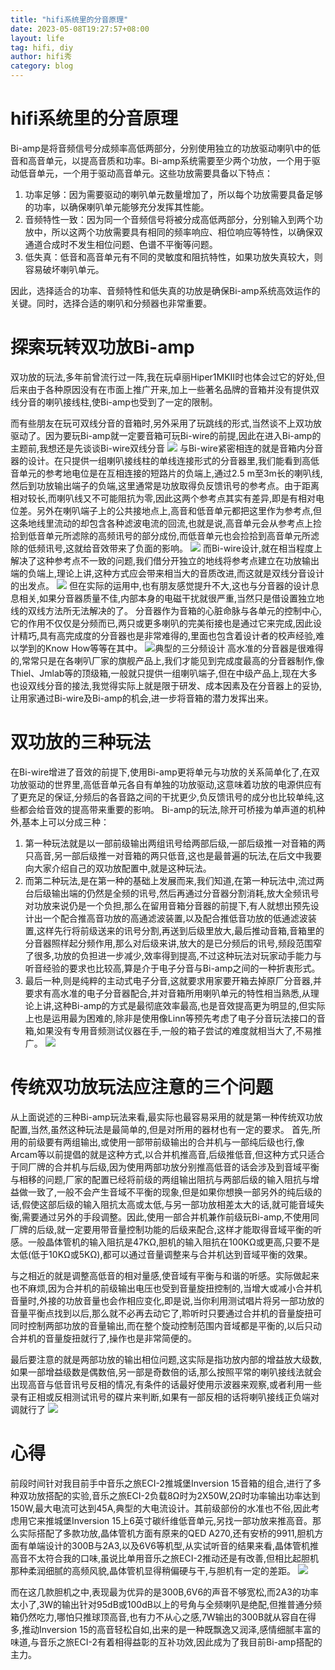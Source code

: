 ```yaml
---
title: "hifi系统里的分音原理"
date: 2023-05-08T19:27:57+08:00
layout: life
tag: hifi, diy
author: hifi秀
category: blog
---
```

# hifi系统里的分音原理

Bi-amp是将音频信号分成频率高低两部分，分别使用独立的功放驱动喇叭中的低音和高音单元，以提高音质和功率。Bi-amp系统需要至少两个功放，一个用于驱动低音单元，一个用于驱动高音单元。这些功放需要具备以下特点：

1. 功率足够：因为需要驱动的喇叭单元数量增加了，所以每个功放需要具备足够的功率，以确保喇叭单元能够充分发挥其性能。
2. 音频特性一致：因为同一个音频信号将被分成高低两部分，分别输入到两个功放中，所以这两个功放需要具有相同的频率响应、相位响应等特性，以确保双通道合成时不发生相位问题、色谱不平衡等问题。
3. 低失真：低音和高音单元有不同的灵敏度和阻抗特性，如果功放失真较大，则容易破坏喇叭单元。

因此，选择适合的功率、音频特性和低失真的功放是确保Bi-amp系统高效运作的关键。同时，选择合适的喇叭和分频器也非常重要。

# 探索玩转双功放Bi-amp

双功放的玩法,多年前曾流行过一阵,我在玩卓丽Hiper1MKⅡ时也体会过它的好处,但后来由于各种原因没有在市面上推广开来,加上一些著名品牌的音箱并没有提供双线分音的喇叭接线柱,使Bi-amp也受到了一定的限制。

而有些朋友在玩可双线分音的音箱时,另外采用了玩跳线的形式,当然谈不上双功放驱动了。因为要玩Bi-amp就一定要音箱可玩Bi-wire的前提,因此在进入Bi-amp的主题前,我想还是先谈谈Bi-wire双线分音
![](https://raw.githubusercontent.com/davidwww523/photo/master/202305081940455.png)
与Bi-wire紧密相连的就是音箱内分音器的设计。在只提供一组喇叭接线柱的单线连接形式的分音器里,我们能看到高低音单元的参考地电位是在互相连接的短路片的负端上,通过2.5 m至3m长的喇叭线,然后到功放输出端子的负端,这里通常是功放取得负反馈讯号的参考点。由于距离相对较长,而喇叭线又不可能阻抗为零,因此这两个参考点其实有差异,即是有相对电位差。另外在喇叭端子上的公共接地点上,高音和低音单元都把这里作为参考点,但这条地线里流动的却包含各种滤波电流的回流,也就是说,高音单元会从参考点上捡拾到低音单元所滤除的高频讯号的部分成份,而低音单元也会捡拾到高音单元所滤除的低频讯号,这就给音效带来了负面的影响。
![](https://raw.githubusercontent.com/davidwww523/photo/master/202305081943721.png)
而Bi-wire设计,就在相当程度上解决了这种参考点不一致的问题,我们借分开独立的地线将参考点建立在功放输出端的负端上,理论上讲,这种方式应会带来相当大的音质改进,而这就是双线分音设计的出发点。
![](https://raw.githubusercontent.com/davidwww523/photo/master/202305081947876.png)
但在实际的运用中,也有朋友感觉提升不大,这也与分音器的设计息息相关,如果分音器质量不佳,内部本身的电磁干扰就很严重,当然只是借设置独立地线的双线方法所无法解决的了。
分音器作为音箱的心脏命脉与各单元的控制中心,它的作用不仅仅是分频而已,两只或更多喇叭的完美衔接也是通过它来完成,因此设计精巧,具有高完成度的分音器也是非常难得的,里面也包含着设计者的校声经验,难以学到的Know How等等在其中。
![典型的三分频设计](https://raw.githubusercontent.com/davidwww523/photo/master/202305081951081.png)
高水准的分音器是很难得的,常常只是在各喇叭厂家的旗舰产品上,我们才能见到完成度最高的分音器制作,像Thiel、Jmlab等的顶级箱,一般就只提供一组喇叭端子,但在中级产品上,现在大多也设双线分音的接法,我觉得实际上就是限于研发、成本因素及在分音器上的妥协,让用家通过Bi-wire及Bi-amp的机会,进一步将音箱的潜力发挥出来。

# 双功放的三种玩法

在Bi-wire增进了音效的前提下,使用Bi-amp更将单元与功放的关系简单化了,在双功放驱动的世界里,高低音单元各自有单独的功放驱动,这意味着功放的电源供应有了更充足的保证,分频后的各音路之间的干扰更少,负反馈讯号的成分也比较单纯,这些都会给音效的提高带来重要的影响。
Bi-amp的玩法,除开可桥接为单声道的机种外,基本上可以分成三种：
1. 第一种玩法就是以一部前级输出两组讯号给两部后级,一部后级推一对音箱的两只高音,另一部后级推一对音箱的两只低音,这也是最普遍的玩法,在后文中我要向大家介绍自己的双功放配置中,就是这种玩法。
2. 而第二种玩法,是在第一种的基础上发展而来,我们知道,在第一种玩法中,流过两台后级输出端的仍然是全频的讯号,然后再通过分音器分割消耗,放大全频讯号对功放来说仍是一个负担,那么在留用音箱分音器的前提下,有人就想出预先设计出一个配合推高音功放的高通滤波装置,以及配合推低音功放的低通滤波装置,这样先行将前级送来的讯号分割,再送到后级里放大,最后推动音箱,音箱里的分音器照样起分频作用,那么对后级来讲,放大的是已分频后的讯号,频段范围窄了很多,功放的负担进一步减少,效率得到提高,不过这种玩法对玩家动手能力与听音经验的要求也比较高,算是介于电子分音与Bi-amp之间的一种折衷形式。
3. 最后一种,则是纯粹的主动式电子分音,这就要求用家要开箱去掉原厂分音器,并要求有高水准的电子分音器配合,并对音箱所用喇叭单元的特性相当熟悉,从理论上讲,这种Bi-amp的方式是最彻底效率最高,也是音效提高更为明显的,但实际上也是运用最为困难的,除非是使用像Linn等预先考虑了电子分音玩法接口的音箱,如果没有专用音频测试仪器在手,一般的箱子尝试的难度就相当大了,不易推广。
![](https://raw.githubusercontent.com/davidwww523/photo/master/202305081957052.png)

# 传统双功放玩法应注意的三个问题

从上面说述的三种Bi-amp玩法来看,最实际也最容易采用的就是第一种传统双功放配置,当然,虽然这种玩法是最简单的,但是对所用的器材也有一定的要求。
首先,所用的前级要有两组输出,或使用一部带前级输出的合并机与一部纯后级也行,像Arcam等以前提倡的就是这种方式,以合并机推高音,后级推低音,但这种方式只适合于同厂牌的合并机与后级,因为使用两部功放分别推高低音的话会涉及到音域平衡与相移的问题,厂家的配置已经将前级的两组输出阻抗与两部后级的输入阻抗与增益做一致了,一般不会产生音域不平衡的现象,但是如果你想换一部另外的纯后级的话,假使这部后级的输入阻抗太高或太低,与另一部功放相差太大的话,就可能音域失衡,需要通过另外的手段调整。因此,使用一部合并机兼作前级玩Bi-amp,不使用同厂牌的后级,就一定要用带音量控制功能的后级来配合,这样才能取得音域平衡的听感。一般晶体管机的输入阻抗是47KΩ,胆机的输入阻抗在100KΩ或更高,只要不是太低(低于10KΩ或5KΩ),都可以通过音量调整来与合并机达到音域平衡的效果。

与之相近的就是调整高低音的相对量感,使音域有平衡与和谐的听感。实际做起来也不麻烦,因为合并机的前级输出电压也受到音量旋扭控制的,当增大或减小合并机音量时,外接的功放音量也会作相应变化,即是说,当你利用测试唱片将另一部功放的音量平衡点找到以后,那么就不必再去动它了,聆听时只要通过合并机的音量旋扭可同时控制两部功放的音量输出,而在整个旋动控制范围内音域都是平衡的,以后只动合并机的音量旋扭就行了,操作也是非常简便的。

最后要注意的就是两部功放的输出相位问题,这实际是指功放内部的增益放大级数,如果一部增益级数是偶数倍,另一部是奇数倍的话,那么按照平常的喇叭接线法就会出现高音与低音讯号反相的情况,有条件的话最好使用示波器来观察,或者利用一些录有正相或反相测试讯号的碟片来判断,如果有一部反相的话将喇叭接线正负端对调就行了
![](https://raw.githubusercontent.com/davidwww523/photo/master/202305082003428.png)
# 心得
前段时间针对我目前手中音乐之旅ECI-2推城堡Inversion 15音箱的组合,进行了多种双功放搭配的实验,音乐之旅ECI-2负载8Ω时为2X50W,2Ω时功率输出功率达到150W,最大电流可达到45A,典型的大电流设计。其前级部份的水准也不俗,因此考虑用它来推城堡Inversion 15上6英寸碳纤维低音单元,另找一部功放来推高音。那么实际搭配了多款功放,晶体管机方面有原来的QED A270,还有安桥的9911,胆机方面有单端设计的300B与2A3,以及6V6等机型,从实试听音的结果来看,晶体管机推高音不太符合我的口味,虽说比单用音乐之旅ECI-2推动还是有改善,但相比起胆机那种柔润细腻的高频风貌,晶体管机显得稍偏硬与干,与胆机有一定的差距。
![](https://raw.githubusercontent.com/davidwww523/photo/master/202305082007440.png)

而在这几款胆机之中,表现最为优异的是300B,6V6的声音不够宽松,而2A3的功率太小了,3W的输出针对95dB或100dB以上的号角与全频喇叭是绝配,但推普通分频箱仍然吃力,哪怕只推球顶高音,也有力不从心之感,7W输出的300B就从容自在得多,推动Inversion 15的高音轻松自如,出来的是一种既飘逸又润泽,感情细腻丰富的味道,与音乐之旅ECI-2有着相得益彰的互补功效,因此成为了我目前Bi-amp搭配的主力。